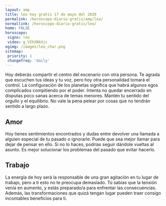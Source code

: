 ```yaml
---
layout: amp
title: leo hoy gratis 17 de mayo del 2020 
permalink: /horoscopo-diario-gratis/amp/leo/
normallink: /horoscopo-diario-gratis/leo/
home: FALSE
horoscopo:
 signo: leo
 video: g_VIh3NkXjc
ogimg: /images/leo_char.png
sitemap:
 priority: 1
 changefreq: 'daily'
---
```



Hoy deberás compartir el centro del escenario con otra persona. Te agrada que escuchen tus ideas y tu voz, pero hoy otra personalidad tomará el control. La configuración de los planetas significa que habrá algunos egos complicados compitiendo por el poder. Intenta no quedar encerrado en disputas poco sanas acerca de temas menores. Mantén tu sentido del orgullo y el equilibrio. No vale la pena pelear por cosas que no tendrán sentido a largo plazo.

## Amor

Hoy tienes sentimientos encontrados y dudas entre devolver una llamada a alguien especial de tu pasado o ignorarle. Puede que sea mejor llamar para dejar de pensar en ello. Si no lo haces, podrías seguir dándole vueltas al asunto. Es mejor solucionar los problemas del pasado que evitar hacerlo.

## Trabajo

La energía de hoy será la responsable de una gran agitación en tu lugar de trabajo, pero a ti esto no te preocupa demasiado. Tú sabías que la tensión venía en aumento, y estás preparado/a para enfrentar las consecuencias. Además, las transformaciones que quizá tengan lugar pueden traer consigo incontables beneficios para ti.